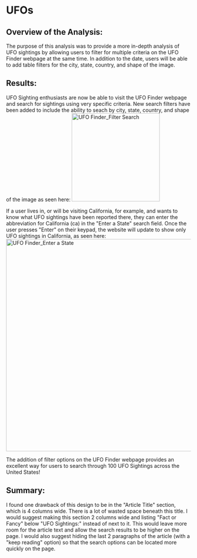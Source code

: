 # UFOs

## Overview of the Analysis: 
The purpose of this analysis was to provide a more in-depth analysis of UFO sightings by allowing users to filter for multiple criteria on the UFO Finder webpage at the same time. In addition to the date, users will be able to add table filters for the city, state, country, and shape of the image.

## Results: 
UFO Sighting enthusiasts are now be able to visit the UFO Finder webpage and search for sightings using very specific criteria. New search filters have been added to include the ability to seach by city, state, country, and shape of the image as seen here:
<img width="240" alt="UFO Finder_Filter Search" src="https://user-images.githubusercontent.com/74223626/109546827-4c5d6300-7a90-11eb-980c-bd83cea66de4.png">

If a user lives in, or will be visiting California, for example, and wants to know what UFO sightings have been reported there, they can enter the abbreviation for California (ca) in the "Enter a State" search field. Once the user presses "Enter" on their keypad, the website will update to show only UFO sightings in California, as seen here:
<img width="577" alt="UFO Finder_Enter a State" src="https://user-images.githubusercontent.com/74223626/109547130-a78f5580-7a90-11eb-8e9d-d4b374ed309b.png">

The addition of filter options on the UFO Finder webpage provides an excellent way for users to search through 100 UFO Sightings across the United States!

## Summary: 
I found one drawback of this design to be in the "Article Title" section, which is 4 columns wide.  There is a lot of wasted space beneath this title.  I would suggest making this section 2 columns wide and listing "Fact or Fancy" below "UFO Sightings:" instead of next to it.  This would leave more room for the article text and allow the search results to be higher on the page.  I would also suggest hiding the last 2 paragraphs of the article (with a "keep reading" option) so that the search options can be located more quickly on the page.

